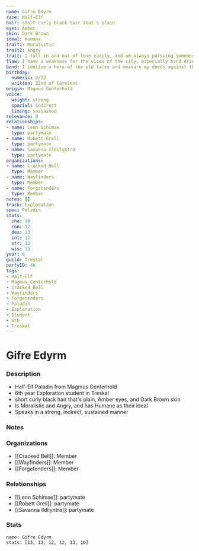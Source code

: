 ```yaml
---
name: Gifre Edyrm
race: Half-Elf
hair: short curly black hair that's plain
eyes: Amber
skin: Dark Brown
ideal: Humane
trait1: Moralistic
trait2: Angry
trait: I fall in and out of love easily, and am always pursuing someone.
flaw: I have a weakness for the vices of the city, especially hard drink.
bond: I idolize a hero of the old tales and measure my deeds against that person's.
birthday:
  numeric: 2/22
  written: 22nd of Corelent
origin: Magmus Centerhold
voice:
  weight: strong
  spacial: indirect
  timing: sustained
relevance: 0
relationships:
- name: Lenn Schimae
  type: partymate
- name: Robett Grell
  type: partymate
- name: Savanna Ildilyntra
  type: partymate
organizations:
- name: Cracked Bell
  type: Member
- name: Wayfinders
  type: Member
- name: Forgetenders
  type: Member
notes: []
track: Exploration
spec: Paladin
stats:
  cha: 10
  con: 12
  dex: 13
  int: 12
  str: 13
  wis: 13
year: 6
guild: Treskal
partyID: 46
tags:
- Half-Elf
- Magmus_Centerhold
- Cracked_Bell
- Wayfinders
- Forgetenders
- Paladin
- Exploration
- Student
- 6th
- Treskal
---
```

# Gifre Edyrm
### Description
- Half-Elf Paladin from Magmus Centerhold
- 6th year Exploration student in Treskal
- short curly black hair that's plain, Amber eyes, and Dark Brown skin
- Is Moralistic and Angry, and has Humane as their ideal
- Speaks in a strong, indirect, sustained manner

### Notes

### Organizations
- [[Cracked Bell]]: Member
- [[Wayfinders]]: Member
- [[Forgetenders]]: Member

### Relationships
- [[Lenn Schimae]]: partymate
- [[Robett Grell]]: partymate
- [[Savanna Ildilyntra]]: partymate

### Stats
```statblock
name: Gifre Edyrm
stats: [13, 13, 12, 12, 13, 10]
```